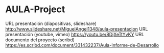 # AULA-Project
URL presentación (diapositivas, slideshare)
  http://www.slideshare.net/MiguelAngel1348/aula-presentacion
URL presentación (youtube, vimeo)
	https://youtu.be/8DjXeTtYvKY
URL documento del proyecto (scribd)
	https://es.scribd.com/document/331432237/Aula-Informe-de-Desarrollo
